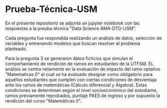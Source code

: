 # Prueba-Técnica-USM

En el presente repositorio se adjunta un jupyter notebook con las respuestas a la preuba técnica "Data Science AMA-DTD-USM". 

Cada pregunta fue respondida realizando un análisis de datos, selección de variables y entrenando modelos que buscan resolver el problema planteado.

Para la pregunta 3 se generaron datos ficticios que simulan el comportamiento de rendición de ramos en estudiantes de la UTFSM. EL análisis se centra netamente en la evaluación de impacto del ramo optativo "Matematicas 0" el cual se ha evaluado designar como obligatorio para aquellos estudiantes que cumplen con ciertas condiciones de desventaja ante los ramos de matemáticas (Cálculo diferencial y Álgebra). Estas condiciones se determinan según el nivel socioeconómico del estudiante, ramos previamente reprobados, puntaje PAES de ingreso y por supuesto la rendición del curso "Matemáticas 0".
